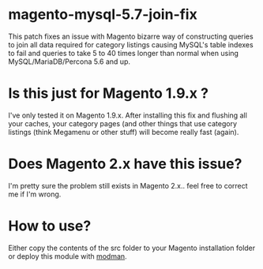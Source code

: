 # magento-mysql-5.7-join-fix
This patch fixes an issue with Magento bizarre way of constructing queries to join all data required for category listings causing MySQL's table indexes to fail and queries to take 5 to 40 times longer than normal when using MySQL/MariaDB/Percona 5.6 and up.

# Is this just for Magento 1.9.x ?
I've only tested it on Magento 1.9.x. After installing this fix and flushing all your caches, your category pages (and other things that use category listings (think Megamenu or other stuff) will become really fast (again).

# Does Magento 2.x have this issue?
I'm pretty sure the problem still exists in Magento 2.x.. feel free to correct me if I'm wrong.

# How to use?
Either copy the contents of the src folder to your Magento installation folder or deploy this module with [modman](https://github.com/colinmollenhour/modman).
